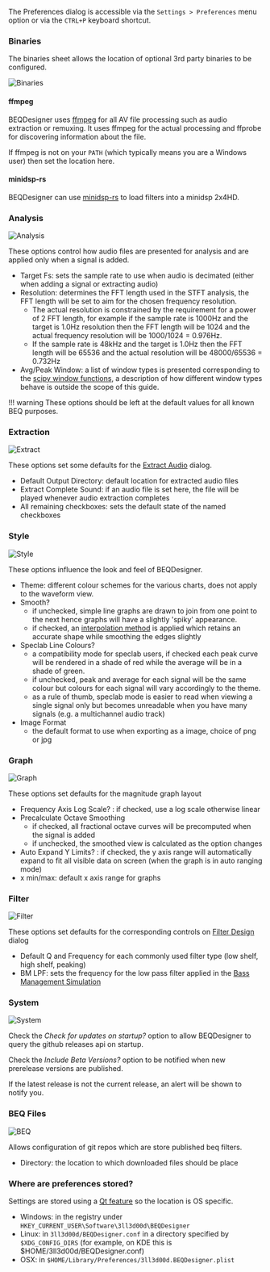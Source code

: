 The Preferences dialog is accessible via the `Settings > Preferences` menu option or via the `CTRL+P` keyboard shortcut.

### Binaries

The binaries sheet allows the location of optional 3rd party binaries to be configured.

![Binaries](../img/preferences_binaries.png)

#### ffmpeg

BEQDesigner uses [ffmpeg](https://ffmpeg.org/) for all AV file processing such as audio extraction or remuxing. It uses ffmpeg for the actual processing and ffprobe for discovering information about the file.

If ffmpeg is not on your `PATH` (which typically means you are a Windows user) then set the location here.

#### minidsp-rs

BEQDesigner can use [minidsp-rs](https://github.com/mrene/minidsp-rs) to load filters into a minidsp 2x4HD. 

### Analysis

![Analysis](../img/preferences_analysis.png)

These options control how audio files are presented for analysis and are applied only when a signal is added.

* Target Fs: sets the sample rate to use when audio is decimated (either when adding a signal or extracting audio)
* Resolution: determines the FFT length used in the STFT analysis, the FFT length will be set to aim for the chosen frequency resolution. 
    * The actual resolution is constrained by the requirement for a power of 2 FFT length, for example if the sample rate is 1000Hz and the target is 1.0Hz resolution then the FFT length will be 1024 and the actual frequency resolution will be 1000/1024 = 0.976Hz. 
    * If the sample rate is 48kHz and the target is 1.0Hz then the FFT length will be 65536 and the actual resolution will be 48000/65536 = 0.732Hz
* Avg/Peak Window: a list of window types is presented corresponding to the [scipy window functions](https://docs.scipy.org/doc/scipy/reference/signal.windows.html#module-scipy.signal.windows), a description of how different window types behave is outside the scope of this guide.

!!! warning
    These options should be left at the default values for all known BEQ purposes.
    
### Extraction

![Extract](../img/preferences_extraction.png)

These options set some defaults for the [Extract Audio](./extract_audio.md) dialog.

* Default Output Directory: default location for extracted audio files
* Extract Complete Sound: if an audio file is set here, the file will be played whenever audio extraction completes
* All remaining checkboxes: sets the default state of the named checkboxes

### Style

![Style](../img/preferences_style.png)

These options influence the look and feel of BEQDesigner.

* Theme: different colour schemes for the various charts, does not apply to the waveform view.
* Smooth?
    * if unchecked, simple line graphs are drawn to join from one point to the next hence graphs will have a slightly 'spiky' appearance.
    * if checked, an [interpolation method](https://docs.scipy.org/doc/scipy/reference/generated/scipy.interpolate.PchipInterpolator.html#scipy.interpolate.PchipInterpolator) is applied which retains an accurate shape while smoothing the edges slightly
* Speclab Line Colours?
    * a compatibility mode for speclab users, if checked each peak curve will be rendered in a shade of red while the average will be in a shade of green.
    * if unchecked, peak and average for each signal will be the same colour but colours for each signal will vary accordingly to the theme. 
    * as a rule of thumb, speclab mode is easier to read when viewing a single signal only but becomes unreadable when you have many signals (e.g. a multichannel audio track)
* Image Format
    * the default format to use when exporting as a image, choice of png or jpg 

### Graph

![Graph](../img/preferences_graph.png)

These options set defaults for the magnitude graph layout

* Frequency Axis Log Scale? : if checked, use a log scale otherwise linear
* Precalculate Octave Smoothing
  * if checked, all fractional octave curves will be precomputed when the signal is added
  * if unchecked, the smoothed view is calculated as the option changes
* Auto Expand Y Limits? : if checked, the y axis range will automatically expand to fit all visible data on screen (when the graph is in auto ranging mode)
* x min/max: default x axis range for graphs

### Filter

![Filter](../img/preferences_defaults.png)

These options set defaults for the corresponding controls on [Filter Design](./add_filter.md) dialog 

* Default Q and Frequency for each commonly used filter type (low shelf, high shelf, peaking) 
* BM LPF: sets the frequency for the low pass filter applied in the [Bass Management Simulation](../workflow/bass_management.md)

### System

![System](../img/preferences_system.png)

Check the *Check for updates on startup?* option to allow BEQDesigner to query the github releases api on startup. 

Check the *Include Beta Versions?* option to be notified when new prerelease versions are published.

If the latest release is not the current release, an alert will be shown to notify you.

### BEQ Files

![BEQ](../img/preferences_beq.png)

Allows configuration of git repos which are store published beq filters. 

* Directory: the location to which downloaded files should be place

### Where are preferences stored?

Settings are stored using a [Qt feature](https://doc.qt.io/qt-5/qsettings.html#locations-where-application-settings-are-stored) so the location is OS specific.

* Windows: in the registry under `HKEY_CURRENT_USER\Software\3ll3d00d\BEQDesigner`
* Linux: in `3ll3d00d/BEQDesigner.conf` in a directory specified by `$XDG_CONFIG_DIRS` (for example, on KDE this is $HOME/3ll3d00d/BEQDesigner.conf)
* OSX: in `$HOME/Library/Preferences/3ll3d00d.BEQDesigner.plist`
